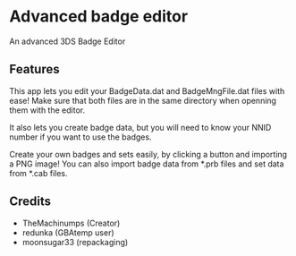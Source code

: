 # Advanced badge editor
An advanced 3DS Badge Editor

## Features
This app lets you edit your BadgeData.dat and BadgeMngFile.dat files with ease!
Make sure that both files are in the same directory when openning them with the editor.

It also lets you create badge data, but you will need to know your NNID number if you want to use the badges.

Create your own badges and sets easily, by clicking a button and importing a PNG image!
You can also import badge data from *.prb files and set data from *.cab files.

## Credits
  - TheMachinumps (Creator)
  - redunka (GBAtemp user)
  - moonsugar33 (repackaging)
